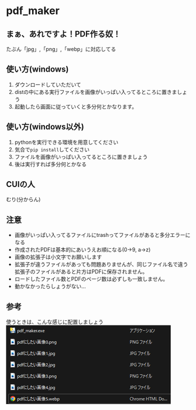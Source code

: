 # pdf_maker
  
  
## まぁ、あれですよ！PDF作る奴！
  たぶん「jpg」,「png」,「webp」に対応してる
  
  
## 使い方(windows)
1. ダウンロードしていただいて
2. distの中にある実行ファイルを画像がいっぱい入ってるところに置きましょう
3. 起動したら画面に従っていくと多分何とかなります。

## 使い方(windows以外)
1. pythonを実行できる環境を用意してください
2. 気合で`pip install`してください
3. ファイルを画像がいっぱい入ってるところに置きましょう
4. 後は実行すれば多分何とかなる

## CUIの人
むり(分からん)

## 注意
* 画像がいっぱい入ってるファイルにtrashってファイルがあると多分エラーになる
* 作成されたPDFは基本的にあいうえお順になる(0→9, a→z)
* 画像の拡張子は小文字でお願いします
* 拡張子が違うファイルがあっても問題ありませんが、同じファイル名で違う拡張子のファイルがあると片方はPDFに保存されません。
* ロードしたファイル数とPDFのページ数は必ずしも一致しません。
* 動かなかったらしょうがない…

## 参考
使うときは、こんな感じに配置しましょう  
![](pic/sample_pic1.png)
